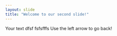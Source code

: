 ```yaml
---
layout: slide
title: "Welcome to our second slide!"
---
```

Your text dfsf fsfsfffs
Use the left arrow to go back!
